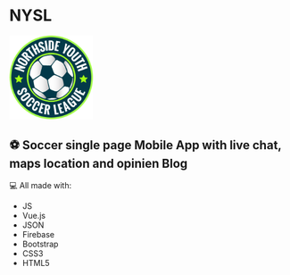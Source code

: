 # NYSL

<img src="img/nysl_logo.png" width="150">

## :soccer: Soccer single page Mobile App with live chat, maps location and opinien Blog

:computer: All made with:

- JS
- Vue.js
- JSON
- Firebase
- Bootstrap
- CSS3
- HTML5


